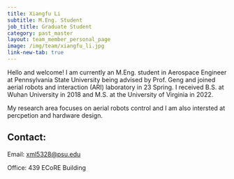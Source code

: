 ```yaml
---
title: Xiangfu Li
subtitle: M.Eng. Student
job_title: Graduate Student
category: past_master
layout: team_member_personal_page
image: /img/team/xiangfu_li.jpg
link-new-tab: true
---
```


Hello and welcome! I am currently an M.Eng. student in Aerospace Engineer at Pennsylvania State University being advised by Prof. Geng and joined aerial robots and interaction (ARI) laboratory in 23 Spring. I received B.S. at Wuhan University in 2018 and M.S. at the University of Virginia in 2022. 

My research area focuses on aerial robots control and I am also intersted at percpetion and hardware design. 

## Contact: ##

Email: [xml5328@psu.edu](mailto:xml5328@psu.edu)

Office: 439 ECoRE Building
